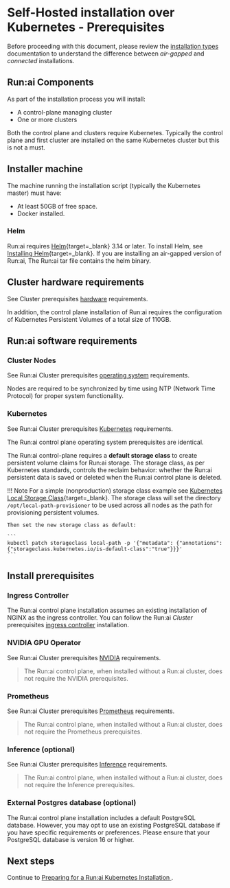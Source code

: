 # Self-Hosted installation over Kubernetes - Prerequisites

Before proceeding with this document, please review the [installation types](../../installation-types.md) documentation to understand the difference between _air-gapped_ and _connected_ installations. 

## Run:ai Components

As part of the installation process you will install:

* A control-plane managing cluster
* One or more clusters

Both the control plane and clusters require Kubernetes. Typically the control plane and first cluster are installed on the same Kubernetes cluster but this is not a must. 

## Installer machine

The machine running the installation script (typically the Kubernetes master) must have:

* At least 50GB of free space.
* Docker installed.


### Helm

Run:ai requires [Helm](https://helm.sh/){target=_blank} 3.14 or later. To install Helm, see [Installing Helm](https://helm.sh/docs/intro/install/){target=_blank}. If you are installing an air-gapped version of Run:ai, The Run:ai tar file contains the helm binary. 

## Cluster hardware requirements

See Cluster prerequisites [hardware](../../cluster-setup/cluster-prerequisites.md#hardware-requirements) requirements.

In addition, the control plane installation of Run:ai requires the configuration of Kubernetes Persistent Volumes of a total size of 110GB. 


## Run:ai software requirements

### Cluster Nodes

See Run:ai Cluster prerequisites [operating system](../../cluster-setup/cluster-prerequisites.md#operating-system) requirements.

Nodes are required to be synchronized by time using NTP (Network Time Protocol) for proper system functionality.

### Kubernetes

See Run:ai Cluster prerequisites [Kubernetes](../../cluster-setup/cluster-prerequisites.md#kubernetes) requirements.

The Run:ai control plane operating system prerequisites are identical.

The Run:ai control-plane requires a __default storage class__ to create persistent volume claims for Run:ai storage. The storage class, as per Kubernetes standards, controls the reclaim behavior: whether the Run:ai persistent data is saved or deleted when the Run:ai control plane is deleted. 


!!! Note
    For a simple (nonproduction) storage class example see [Kubernetes Local Storage Class](https://kubernetes.io/docs/concepts/storage/storage-classes/#local){target=_blank}. The storage class will set the directory `/opt/local-path-provisioner` to be used across all nodes as the path for provisioning persistent volumes.

    Then set the new storage class as default:

    ```
    kubectl patch storageclass local-path -p '{"metadata": {"annotations":{"storageclass.kubernetes.io/is-default-class":"true"}}}'
    ```

## Install prerequisites

### Ingress Controller

The Run:ai control plane installation assumes an existing installation of NGINX as the ingress controller. You can follow the Run:ai _Cluster_ prerequisites [ingress controller](../../cluster-setup/cluster-prerequisites.md#ingress-controller) installation.

### NVIDIA GPU Operator

See Run:ai Cluster prerequisites [NVIDIA](../../cluster-setup/cluster-prerequisites.md#nvidia) requirements.

 > The Run:ai control plane, when installed without a Run:ai cluster, does not require the NVIDIA prerequisites.

### Prometheus

See Run:ai Cluster prerequisites [Prometheus](../../cluster-setup/cluster-prerequisites.md#prometheus) requirements.

 > The Run:ai control plane, when installed without a Run:ai cluster, does not require the Prometheus prerequisites. 


### Inference (optional)

See Run:ai Cluster prerequisites [Inference](../../cluster-setup/cluster-prerequisites.md#inference) requirements.

 > The Run:ai control plane, when installed without a Run:ai cluster, does not require the Inference prerequisites. 

### External Postgres database (optional)

The Run:ai control plane installation includes a default PostgreSQL database. However, you may opt to use an existing PostgreSQL database if you have specific requirements or preferences. Please ensure that your PostgreSQL database is version 16 or higher.


## Next steps
Continue to [Preparing for a Run:ai Kubernetes Installation
](./preparations.md).